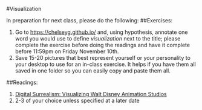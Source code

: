 #Visualization

In preparation for next class, please do the following:
##Exercises:
1. Go to https://chelseyg.github.io/ and, using hypothesis, annotate one word you would use to define *visualization* next to the title; please complete the exercise before doing the readings and have it complete before 11:59pm on Friday November 10th. 
2. Save 15-20 pictures that best represent yourself or your personality to your desktop to use for an in-class exercise. It helps if you have them all saved in one folder so you can easily copy and paste them all. 

##Readings:
1. [Digital Surrealism: Visualizing Walt Disney Animation Studios](http://www.digitalhumanities.org/dhq/vol/11/1/000276/000276.html)
2. 2-3 of your choice unless specified at a later date 
